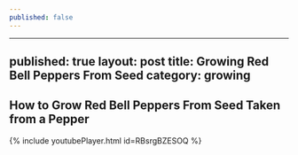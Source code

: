 ```yaml
---
published: false
---
```

---
published: true
layout: post
title: Growing Red Bell Peppers From Seed
category: growing
---

## How to Grow Red Bell Peppers From Seed Taken from a Pepper

{% include youtubePlayer.html id=RBsrgBZESOQ %}

